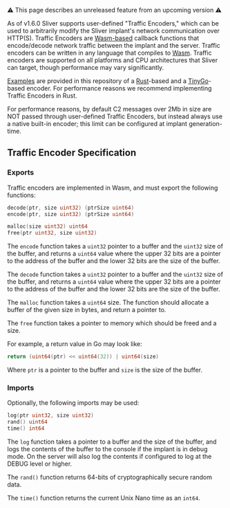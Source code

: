 ⚠️  This page describes an unreleased feature from an upcoming version ⚠️

As of v1.6.0 Sliver supports user-defined "Traffic Encoders," which can be used to arbitrarily modify the Sliver implant's network communication over HTTP(S). Traffic Encoders are [Wasm-based](https://webassembly.org/) callback functions that encode/decode network traffic between the implant and the server. Traffic encoders can be written in any language that compiles to [Wasm](https://webassembly.org/). Traffic encoders are supported on all platforms and CPU architectures that Sliver can target, though performance may vary significantly. 

[Examples](https://github.com/BishopFox/sliver/tree/v1.6.0/master/server/assets/traffic-encoders) are provided in this repository of a [Rust](https://www.rust-lang.org/)-based and a [TinyGo](https://tinygo.org/)-based encoder. For performance reasons we recommend implementing Traffic Encoders in Rust. 

For performance reasons, by default C2 messages over 2Mb in size are NOT passed through user-defined Traffic Encoders, but instead always use a native built-in encoder; this limit can be configured at implant generation-time.

## Traffic Encoder Specification

### Exports

Traffic encoders are implemented in Wasm, and must export the following functions:

```go
decode(ptr, size uint32) (ptrSize uint64)
encode(ptr, size uint32) (ptrSize uint64)

malloc(size uint32) uint64
free(ptr uint32, size uint32)
```

The `encode` function takes a `uint32` pointer to a buffer and the `uint32` size of the buffer, and returns a `uint64` value where the upper 32 bits are a pointer to the address of the buffer and the lower 32 bits are the size of the buffer.

The `decode` function takes a `uint32` pointer to a buffer and the `uint32` size of the buffer, and returns a `uint64` value where the upper 32 bits are a pointer to the address of the buffer and the lower 32 bits are the size of the buffer.

The `malloc` function takes a `uint64` size. The function should allocate a buffer of the given size in bytes, and return a pointer to.

The `free` function takes a pointer to memory which should be freed and a size.


For example, a return value in Go may look like:

```go
return (uint64(ptr) << uint64(32)) | uint64(size)
```

Where `ptr` is a pointer to the buffer and `size` is the size of the buffer.

### Imports

Optionally, the following imports may be used:

```go
log(ptr uint32, size uint32)
rand() uint64
time() int64
```

The `log` function takes a pointer to a buffer and the size of the buffer, and logs the contents of the buffer to the console if the implant is in debug mode. On the server will also log the contents if configured to log at the DEBUG level or higher.

The `rand()` function returns 64-bits of cryptographically secure random data.

The `time()` function returns the current Unix Nano time as an `int64`.

